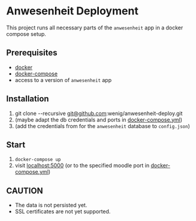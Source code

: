 # Anwesenheit Deployment

This project runs all necessary parts of the `anwesenheit` app in a docker compose setup.

## Prerequisites

- [docker](https://docs.docker.com/get-docker/)
- [docker-compose](https://docs.docker.com/compose/install/)
- access to a version of `anwesenheit` app

## Installation

1. git clone --recursive git@github.com:wenig/anwesenheit-deploy.git
2. (maybe adapt the db credentials and ports in [docker-compose.yml](./docker-compose.yml))
3. (add the credentials from for the `anwesenheit` database to `config.json`)

## Start

1. `docker-compose up`
2. visit [localhost:5000](http://localhost:5000) (or to the specified moodle port in [docker-compose.yml](./docker-compose.yml))

## CAUTION

- The data is not persisted yet.
- SSL certificates are not yet supported.
